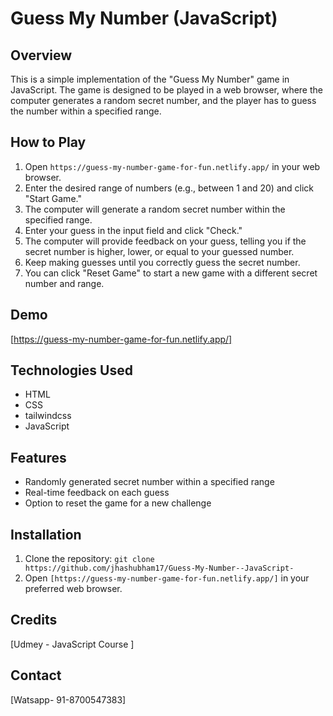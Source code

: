 # Guess My Number (JavaScript)

## Overview

This is a simple implementation of the "Guess My Number" game in JavaScript. The game is designed to be played in a web browser, where the computer generates a random secret number, and the player has to guess the number within a specified range.

## How to Play

1. Open `https://guess-my-number-game-for-fun.netlify.app/` in your web browser.
2. Enter the desired range of numbers (e.g., between 1 and 20) and click "Start Game."
3. The computer will generate a random secret number within the specified range.
4. Enter your guess in the input field and click "Check."
5. The computer will provide feedback on your guess, telling you if the secret number is higher, lower, or equal to your guessed number.
6. Keep making guesses until you correctly guess the secret number.
7. You can click "Reset Game" to start a new game with a different secret number and range.

## Demo

[https://guess-my-number-game-for-fun.netlify.app/]


## Technologies Used

- HTML
- CSS
- tailwindcss
- JavaScript

## Features

- Randomly generated secret number within a specified range
- Real-time feedback on each guess
- Option to reset the game for a new challenge


## Installation

1. Clone the repository: `git clone https://github.com/jhashubham17/Guess-My-Number--JavaScript-`
2. Open `[https://guess-my-number-game-for-fun.netlify.app/]` in your preferred web browser.


## Credits

[Udmey - JavaScript Course ]

## Contact

[Watsapp- 91-8700547383]

